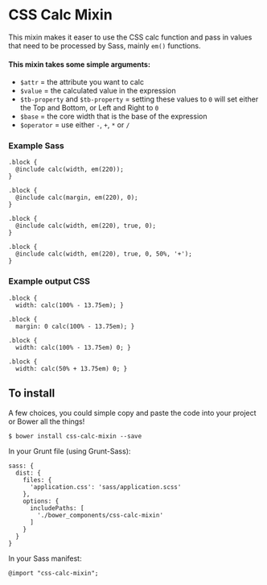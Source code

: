 # CSS Calc Mixin

This mixin makes it easer to use the CSS calc function and pass in values that need to be processed by Sass, mainly `em()` functions.

#### This mixin takes some simple arguments:
* `$attr` = the attribute you want to calc
* `$value` = the calculated value in the expression
* `$tb-property` and `$tb-property` = setting these values to `0` will set either the Top and Bottom, or Left and Right to `0`
* `$base` = the core width that is the base of the expression
* `$operator` = use either `-`, `+`, `*` or `/`


### Example Sass

	.block {
	  @include calc(width, em(220));
	}
	
	.block {
	  @include calc(margin, em(220), 0);
	}
	
	.block {
	  @include calc(width, em(220), true, 0);
	}
	
	.block {
	  @include calc(width, em(220), true, 0, 50%, '+');
	}



### Example output CSS

	.block {
	  width: calc(100% - 13.75em); }
	
	.block {
	  margin: 0 calc(100% - 13.75em); }
	
	.block {
	  width: calc(100% - 13.75em) 0; }
	
	.block {
	  width: calc(50% + 13.75em) 0; } 
	  
	  
## To install

A few choices, you could simple copy and paste the code into your project or Bower all the things! 

	$ bower install css-calc-mixin --save
	
In your Grunt file (using Grunt-Sass):

	sass: {
      dist: {
        files: {
          'application.css': 'sass/application.scss'
        },
        options: {
          includePaths: [
            './bower_components/css-calc-mixin'
          ]
        }
      }
    }
    
In your Sass manifest:

	@import "css-calc-mixin";
